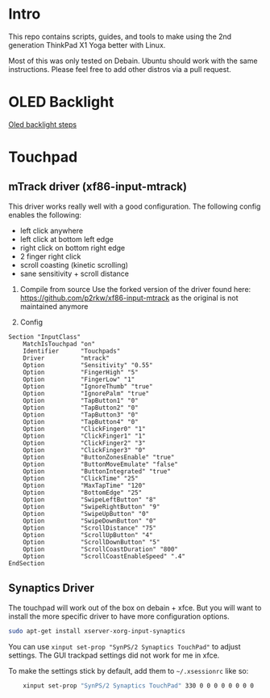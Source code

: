 # Intro

This repo contains scripts, guides, and tools to make using the 2nd generation ThinkPad X1 Yoga better with Linux. 

Most of this was only tested on Debain. Ubuntu should work with the same instructions. Please feel free to add other distros via a pull request. 

# OLED Backlight
[Oled backlight steps](brightness-OLED/)

# Touchpad 

## mTrack driver (xf86-input-mtrack)
This driver works really well with a good configuration. 
The following config enables the following:
 - left click anywhere
 - left click at bottom left edge
 - right click on bottom right edge 
 - 2 finger right click
 - scroll coasting (kinetic scrolling)
 - sane sensitivity + scroll distance


1. Compile from source
 Use the forked version of the driver found here: https://github.com/p2rkw/xf86-input-mtrack as the original is not maintained anymore

2. Config

```xf86conf
Section "InputClass"
    MatchIsTouchpad "on"
    Identifier      "Touchpads"
    Driver          "mtrack"
    Option          "Sensitivity" "0.55"
    Option          "FingerHigh" "5"
    Option          "FingerLow" "1"
    Option          "IgnoreThumb" "true"
    Option          "IgnorePalm" "true"
    Option          "TapButton1" "0"
    Option          "TapButton2" "0"
    Option          "TapButton3" "0"
    Option          "TapButton4" "0"
    Option          "ClickFinger0" "1"
    Option          "ClickFinger1" "1"
    Option          "ClickFinger2" "3"
    Option          "ClickFinger3" "0"
    Option          "ButtonZonesEnable" "true"
    Option          "ButtonMoveEmulate" "false"
    Option          "ButtonIntegrated" "true"
    Option          "ClickTime" "25"
    Option          "MaxTapTime" "120"
    Option          "BottomEdge" "25"
    Option          "SwipeLeftButton" "8"
    Option          "SwipeRightButton" "9"
    Option          "SwipeUpButton" "0"
    Option          "SwipeDownButton" "0"
    Option          "ScrollDistance" "75"
    Option          "ScrollUpButton" "4"
    Option          "ScrollDownButton" "5"
    Option          "ScrollCoastDuration" "800"
    Option          "ScrollCoastEnableSpeed" ".4"
EndSection

```


## Synaptics Driver

The touchpad will work out of the box on debain + xfce. But you will want to install the more specific driver to have more configuration options. 

```bash
sudo apt-get install xserver-xorg-input-synaptics 
```

You can use `xinput set-prop "SynPS/2 Synaptics TouchPad"` to adjust settings. The GUI trackpad settings did not work for me in xfce. 

To make the settings stick by default, add them to `~/.xsessionrc` like so: 
```bash 
    xinput set-prop "SynPS/2 Synaptics TouchPad" 330 0 0 0 0 0 0 0 0
```
